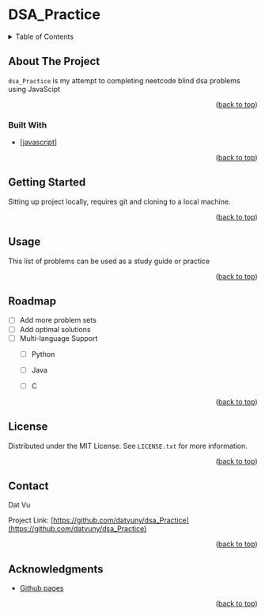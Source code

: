 # DSA_Practice

 

<!-- TABLE OF CONTENTS -->
<details>
  <summary>Table of Contents</summary>
  <ol>
    <li>
      <a href="#about-the-project">About The Project</a>
      <ul>
        <li><a href="#built-with">Built With</a></li>
      </ul>
    </li>
    <li>
      <a href="#getting-started">Getting Started</a>
      <ul>
<!--         <li><a href="#prerequisites">Prerequisites</a></li>
        <li><a href="#installation">Installation</a></li> -->
      </ul>
    </li>
    <li><a href="#usage">Usage</a></li>
    <li><a href="#roadmap">Roadmap</a></li>
<!--     <li><a href="#contributing">Contributing</a></li> -->
    <li><a href="#license">License</a></li>
    <li><a href="#contact">Contact</a></li>
  </ol>
</details>



<!-- ABOUT THE PROJECT -->
## About The Project

`dsa_Practice` is my attempt to completing neetcode blind dsa problems using JavaScipt

<p align="right">(<a href="#readme-top">back to top</a>)</p>



### Built With

* [[javascript]]


<p align="right">(<a href="#readme-top">back to top</a>)</p>



<!-- GETTING STARTED -->
## Getting Started

Sitting up project locally, requires git and cloning to a local machine. 



<p align="right">(<a href="#readme-top">back to top</a>)</p>



<!-- USAGE EXAMPLES -->
## Usage

This list of problems can be used as a study guide or practice 


<p align="right">(<a href="#readme-top">back to top</a>)</p>



<!-- ROADMAP -->
## Roadmap

- [ ] Add more problem sets
- [ ] Add optimal solutions
- [ ] Multi-language Support
    - [ ] Python
    - [ ] Java
    - [ ] C


<p align="right">(<a href="#readme-top">back to top</a>)</p>



<!-- CONTRIBUTING -->
<!-- ## Contributing

Contributions are what make the open source community such an amazing place to learn, inspire, and create. Any contributions you make are **greatly appreciated**.

If you have a suggestion that would make this better, please fork the repo and create a pull request. You can also simply open an issue with the tag "enhancement".
Don't forget to give the project a star! Thanks again!


<p align="right">(<a href="#readme-top">back to top</a>)</p> -->



<!-- LICENSE -->
## License

Distributed under the MIT License. See `LICENSE.txt` for more information.

<p align="right">(<a href="#readme-top">back to top</a>)</p>



<!-- CONTACT -->
## Contact

Dat Vu 
<!-- - [@twitter_handle](https://twitter.com/twitter_handle)  -->

Project Link: [https://github.com/datvuny/dsa_Practice](https://github.com/datvuny/dsa_Practice)

<p align="right">(<a href="#readme-top">back to top</a>)</p>



<!-- ACKNOWLEDGMENTS -->
## Acknowledgments

* [Github pages](https://pages.github.com/)


<p align="right">(<a href="#readme-top">back to top</a>)</p>



<!-- MARKDOWN LINKS & IMAGES -->
<!-- https://www.markdownguide.org/basic-syntax/#reference-style-links -->
[javascript]: https://developer.mozilla.org/en-US/docs/Web/JavaScript

